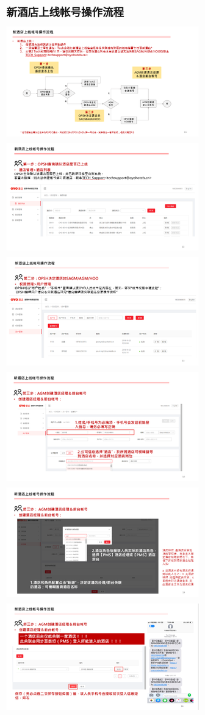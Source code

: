 # 新酒店上线帐号操作流程

![](../../../.gitbook/assets/image%20%28211%29.png)

  


![](../../../.gitbook/assets/image%20%28143%29.png)

  


![](../../../.gitbook/assets/image%20%28260%29.png)

![](../../../.gitbook/assets/image%20%28348%29.png)

  


![](../../../.gitbook/assets/image%20%2898%29.png)

  


![](../../../.gitbook/assets/image%20%28251%29.png)

